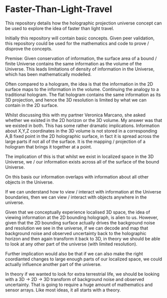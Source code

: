 # Faster-Than-Light-Travel
This repository details how the holographic projection universe concept can be used to explore the idea of faster than light travel.

Initially this repository will contain basic concepts. Given peer validation, this repository could be used for the mathematics and code to prove / disprove the concepts.

Premise: Given conservation of information, the surface area of a bound / finite Universe contains the same information as the volume of the Universe. This leads limitations of density of information in the Universe, which has been mathematically modelled.

Often compared to a hologram, the idea is that the information in the 2D surface maps to the information in the volume. Continuing the analogy to a traditional hologram. The flat hologram contains the same information as its 3D projection, and hence the 3D resolution is limited by what we can contain in the 2D surface.

Whilst discussing this with my partner Veronica Marcano, she asked whether we existed in the 2D horizon or the 3D volume. My answer was that we existed in both. This has some rather dramatic implications. Information about X,Y,Z coordinates in the 3D volume is not stored in a corresponding A,B fixed point in the 2D holographic surface, in fact it is spread across the large parts if not all of the surface. It is the mapping / projection of a hologram that brings it together at a point.

The implication of this is that whilst we exist in localized space in the 3D Universe, we / our information exists across all of the surface of the bound Universe. 

On this basis our information overlaps with information about all other objects in the Universe. 

If we can understand how to view / interact with information at the Universe boundaries, then we can view / interact with objects anywhere in the universe.

Given that we conceptually experience localised 3D space, the idea of viewing information at the 2D bounding holograph, is alien to us. However, given that the 2D bounding surface actually drives the background noise and resolution we see in the universe, if we can decode and map that background noise and observed uncertainty back to the holographic horizon and then again transform it back to 3D, in theory we should be able to look at any other part of the universe (with limited resolution). 

Further implication would also be that if we can also make the right coordianted changes to large enough parts of our localized space, we could actually influence another part of the universe. 

In theory if we wanted to look for extra terrestrial life, we should be looking with a 3D -> 2D -> 3D transform of background noise and observed uncertainty. That is going to require a huge amount of mathematics and sensor arrays. Like most ideas, it all starts with a theory.   
